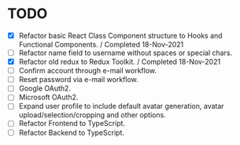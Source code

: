 # TODO

- [x] Refactor basic React Class Component structure to Hooks and Functional Components. / Completed 18-Nov-2021
- [ ] Refactor name field to username without spaces or special chars.
- [x] Refactor old redux to Redux Toolkit.  / Completed 18-Nov-2021
- [ ] Confirm account through e-mail workflow.
- [ ] Reset password via e-mail workflow.
- [ ] Google OAuth2.
- [ ] Microsoft OAuth2.
- [ ] Expand user profile to include default avatar generation, avatar upload/selection/cropping and other options.
- [ ] Refactor Frontend to TypeScript.
- [ ] Refactor Backend to TypeScript.
